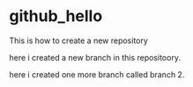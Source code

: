 # github_hello
This is how to create a new repository

here i created a new branch in this repositoory.

here i created one more branch called branch 2.
